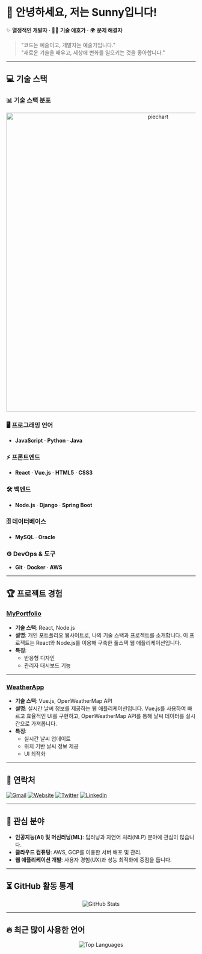 # 👋 안녕하세요, 저는 Sunny입니다!

✨ **열정적인 개발자** · 👩‍💻 **기술 애호가** · 🌍 **문제 해결자**


> "코드는 예술이고, 개발자는 예술가입니다."  
> "새로운 기술을 배우고, 세상에 변화를 일으키는 것을 좋아합니다."

---

## 💻 기술 스택

### 📊 기술 스택 분포

<div align="center">
  <img width="792" alt="piechart" src="https://github.com/user-attachments/assets/9e914dd7-bb6d-4ed2-abd2-c86d12bcefbb">
</div>

### 🖥️ **프로그래밍 언어**
- **JavaScript** · **Python** · **Java**

### ⚡ **프론트엔드**
- **React** · **Vue.js** · **HTML5** · **CSS3** 

### 🛠️ **백엔드**
- **Node.js** · **Django** · **Spring Boot**

### 🗄️ **데이터베이스**
- **MySQL** · **Oracle** 

### ⚙️ **DevOps & 도구**
- **Git** · **Docker** · **AWS** 

---

## 🏆 프로젝트 경험

### [MyPortfolio](https://github.com/Bae-Sunny/MyPortfolio)
- **기술 스택**: React, Node.js
- **설명**: 개인 포트폴리오 웹사이트로, 나의 기술 스택과 프로젝트를 소개합니다. 이 프로젝트는 React와 Node.js를 이용해 구축한 풀스택 웹 애플리케이션입니다.
- **특징**:
  - 반응형 디자인
  - 관리자 대시보드 기능


---

### [WeatherApp](https://github.com/Bae-Sunny/WeatherApp)
- **기술 스택**: Vue.js, OpenWeatherMap API
- **설명**: 실시간 날씨 정보를 제공하는 웹 애플리케이션입니다. Vue.js를 사용하여 빠르고 효율적인 UI를 구현하고, OpenWeatherMap API를 통해 날씨 데이터를 실시간으로 가져옵니다.
- **특징**:
  - 실시간 날씨 업데이트
  - 위치 기반 날씨 정보 제공
  - UI 최적화

---

## 💬 연락처

[![Gmail](https://img.shields.io/badge/Gmail-D14836?style=for-the-badge&logo=gmail&logoColor=white)](mailto:bshwa0563@gmail.com) 
[![Website](https://img.shields.io/badge/website-000000?style=for-the-badge&logo=About.me&logoColor=white)](https://sunnyportfolio.com) 
[![Twitter](https://img.shields.io/badge/Twitter-1DA1F2?style=for-the-badge&logo=twitter&logoColor=white)](https://twitter.com/sunny_developer) 
[![LinkedIn](https://img.shields.io/badge/LinkedIn-0077B5?style=for-the-badge&logo=linkedin&logoColor=white)](https://www.linkedin.com/in/sunnydeveloper)

---

## 🎯 관심 분야

- **인공지능(AI) 및 머신러닝(ML)**: 딥러닝과 자연어 처리(NLP) 분야에 관심이 많습니다.
- **클라우드 컴퓨팅**: AWS, GCP를 이용한 서버 배포 및 관리.
- **웹 애플리케이션 개발**: 사용자 경험(UX)과 성능 최적화에 중점을 둡니다.

---

## ⏳ GitHub 활동 통계

<div align="center">
  <img src="https://github-readme-stats.vercel.app/api?username=Bae-Sunny&show_icons=true&count_private=true&hide_title=true&hide=prs&theme=radical" alt="GitHub Stats">
</div>

---

## 🔥 최근 많이 사용한 언어

<div align="center">
  <img src="https://github-readme-stats.vercel.app/api/top-langs/?username=Bae-Sunny&layout=compact&theme=radical" alt="Top Languages">
</div>
